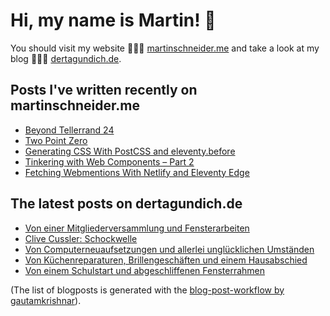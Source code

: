 # Hi, my name is Martin! 👋 
You should visit my website 👨🏼‍💻  [martinschneider.me](https://martinschneider.me) and take a look at my blog 🤷🏼‍♂️ [dertagundich.de](https://www.dertagundich.de).

## Posts I've written recently on martinschneider.me
<!-- MSME-POST-LIST:START -->
- [Beyond Tellerrand 24](https://martinschneider.me/articles/beyond-tellerrand-24/)
- [Two Point Zero](https://martinschneider.me/articles/two-point-zero/)
- [Generating CSS With PostCSS and eleventy.before](https://martinschneider.me/articles/generating-css-with-postcss-and-eleventy-before/)
- [Tinkering with Web Components – Part 2](https://martinschneider.me/articles/tinkering-with-web-components-part-2/)
- [Fetching Webmentions With Netlify and Eleventy Edge](https://martinschneider.me/articles/fetching-webmentions-with-netlify-and-eleventy-edge/)
<!-- MSME-POST-LIST:END -->

## The latest posts on dertagundich.de
<!-- DTUI-POST-LIST:START -->
- [Von einer Mitgliederversammlung und Fensterarbeiten](https://www.dertagundich.de/2024/09/von-einer-mitgliederversammlung-und-fensterarbeiten)
- [Clive Cussler: Schockwelle](https://www.dertagundich.de/2024/09/clive-cussler-schockwelle)
- [Von Computerneuaufsetzungen und allerlei unglücklichen Umständen](https://www.dertagundich.de/2024/09/von-computerneuaufsetzungen-und-allerlei-unglucklichen-umstanden)
- [Von Küchenreparaturen, Brillengeschäften und einem Hausabschied](https://www.dertagundich.de/2024/09/von-kuchenreparaturen-brillengeschaften-und-einem-hausabschied)
- [Von einem Schulstart und abgeschliffenen Fensterrahmen](https://www.dertagundich.de/2024/08/von-einem-schulstart-und-abgeschliffenen-fensterrahmen)
<!-- DTUI-POST-LIST:END -->

(The list of blogposts is generated with the [blog-post-workflow by gautamkrishnar](https://github.com/gautamkrishnar/blog-post-workflow)).
